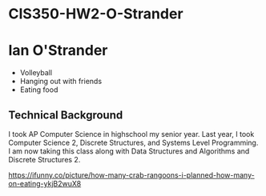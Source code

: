# CIS350-HW2-O-Strander
# Ian O'Strander
* Volleyball
* Hanging out with friends
* Eating food
## Technical Background
I took AP Computer Science in highschool my senior year. Last year, I took Computer Science 2, Discrete Structures, and 
Systems Level Programming. I am now taking this class along with Data Structures and Algorithms and Discrete Structures 2.

https://ifunny.co/picture/how-many-crab-rangoons-i-planned-how-many-on-eating-ykjB2wuX8